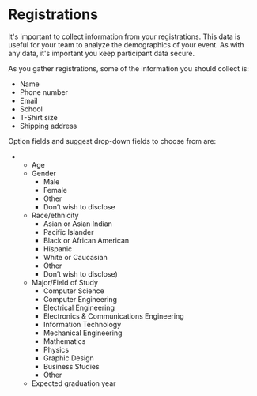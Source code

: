 # Registrations

It's important to collect information from your registrations. This data is useful for your team to analyze the demographics of your event. As with any data, it's important you keep participant data secure. 

As you gather registrations, some of the information you should collect is: 

* Name
* Phone number
* Email
* School
* T-Shirt size
* Shipping address 

Option fields and suggest drop-down fields to choose from are: 

* * Age
  * Gender 
    * Male
    * Female
    * Other
    * Don’t wish to disclose
  * Race/ethnicity 
    * Asian or Asian Indian
    * Pacific Islander
    * Black or African American 
    * Hispanic
    * White or Caucasian
    * Other
    * Don’t wish to disclose\)
  * Major/Field of Study 
    * Computer Science
    * Computer Engineering
    * Electrical Engineering
    * Electronics & Communications Engineering
    * Information Technology
    * Mechanical Engineering
    * Mathematics
    * Physics
    * Graphic Design
    * Business Studies
    * Other
  * Expected graduation year



